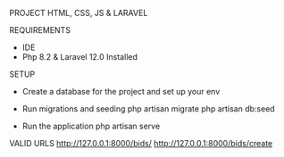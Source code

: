 PROJECT
HTML, CSS, JS & LARAVEL

REQUIREMENTS
- IDE
- Php 8.2 & Laravel 12.0 Installed

SETUP

- Create a database for the project and set up your env
- Run migrations and seeding
  php artisan migrate
  php artisan db:seed

- Run the application
  php artisan serve

VALID URLS
http://127.0.0.1:8000/bids/
http://127.0.0.1:8000/bids/create
